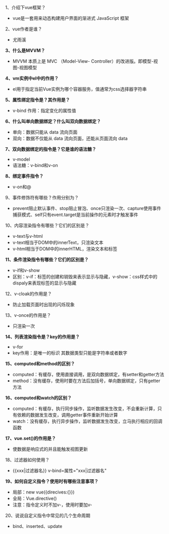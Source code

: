 1、介绍下vue框架？
- vue是一套用来动态构建用户界面的渐进式 JavaScript 框架
  
2、vue作者是谁？
- 尤雨溪
  
**3、什么是MVVM？**
- MVVM 本质上是 MVC （Model-View- Controller）的改进版。即模型-视图-视图模型
  
**4、vm实例中el中的作用？**
- el用于指定当前Vue实例为哪个容器服务，值通常为css选择器字符串
  
**5、属性绑定指令是？其作用是？**
- v-bind  作用：指定变化的属性值
  
**6、什么叫单向数据绑定？什么叫双向数据绑定？**
- 单向：数据只能从 data 流向页面
- 双向：数据不仅能从 data 流向页面，还能从页面流向 data

**7、双向数据绑定的指令是？它是谁的语法糖？**
- v-model
- 语法糖：v-bind和v-on
  
**8、绑定事件指令？**
- v-on和@
  
9、事件修饰符有哪些？作用分别为？
- prevent阻止默认事件、stop阻止冒泡、once只渲染一次、capture使用事件捕获模式、self只有event.target是当前操作的元素时才触发事件
  
10、内容渲染指令有哪些？它们的区别是？
- v-text与v-html
- v-text相当于DOM中的innerText，只渲染文本
- v-html相当于DOM中的innerHTML，渲染文本和标签
  
**11、条件渲染指令有哪些？它们的区别是？**
- v-if和v-show
- 区别：v-if：标签的创建和销毁来表示显示与隐藏，v-show：css样式中的dispaly来表现标签的显示与隐藏

12、v-cloak的作用是？
- 防止加载页面时出现的闪烁现象
  
13、v-once的作用是？
- 只渲染一次
  
**14、列表渲染指令是？key的作用是？**
- v-for
- key作用：是唯一的标识 其数据类型只能是字符串或者数字
  
**15、computed和method的区别？**
- computed：有缓存，使用直接调用，是双向数据绑定，有setter和getter方法
- method：没有缓存，使用时要在方法后加括号，单向数据绑定，只有getter方法
  
**16、computed和watch的区别？**
- computed：有缓存，执行同步操作，监听数据发生改变，不会重新计算，只有依赖的数据发生改变，调用getter事件重新开始计算
- watch：没有缓存，执行异步操作，监听数据发生改变，立马执行相应的回调函数

**17、vue.set()的作用是？**
- 使数据是响应式的并且能触发视图更新
  
18、过滤器如何使用？
- {{xxx|过滤器名}} v-bind=属性="xxx|过滤器名"
  
**19、如何自定义指令？使用时有哪些注意事项？**
- 局部：new vue({direcives:{}})
- 全局：Vue.directive()
- 注意：指令定义时不加v-，使用时要加v-
  
20、说说自定义指令中常见的几个生命周期
- bind、inserted、update
